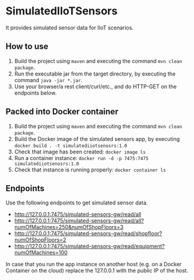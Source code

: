 # SimulatedIIoTSensors
It provides simulated sensor data for IIoT scenarios.

## How to use
1. Build the project using `maven` and executing the command `mvn clean package`.
2. Run the executable jar from the target directory, by executing the command `java -jar *.jar`.
3. Use your browser/a rest client/curl/etc., and do HTTP-GET on the endpoints below.

## Packed into Docker container
1. Build the project using `maven` and executing the command `mvn clean package`.
2. Build the Docker image of the simulated sensors app, by executing `docker build . -t simulatediiotsenosrs:1.0`
3. Check that image has been created: `docker image ls`
4. Run a container instance: `docker run -d -p 7475:7475 simulatediiotsenosrs:1.0`
5. Check that instance is running properly: `docker container ls`

## Endpoints
Use the following endpoints to get simulated sensor data.
- http://127.0.0.1:7475/simulated-sensors-gw/read/all
- http://127.0.0.1:7475/simulated-sensors-gw/read/all?numOfMachines=250&numOfShopFloors=3
- http://127.0.0.1:7475/simulated-sensors-gw/read/shopfloor?numOfShopFloors=2
- http://127.0.0.1:7475/simulated-sensors-gw/read/equipment?numOfMachines=100

In case that you run the app instance on another host (e.g. on a Docker Container on the cloud) replace the 127.0.0.1 with the public IP of the host.
